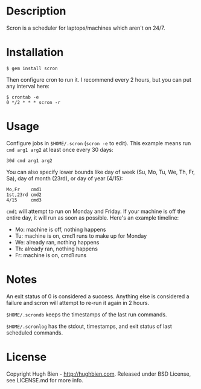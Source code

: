 Description
===========

Scron is a scheduler for laptops/machines which aren't on 24/7.

Installation
============

    $ gem install scron

Then configure cron to run it.  I recommend every 2 hours, but you can put any
interval here:

    $ crontab -e
    0 */2 * * * scron -r

Usage
=====

Configure jobs in `$HOME/.scron` (`scron -e` to edit). This example means run
`cmd arg1 arg2` at least once every 30 days:

    30d cmd arg1 arg2

You can also specify lower bounds like day of week (Su, Mo, Tu, We, Th, Fr, Sa),
day of month (23rd), or day of year (4/15):

    Mo,Fr    cmd1
    1st,23rd cmd2
    4/15     cmd3

`cmd1` will attempt to run on Monday and Friday.  If your machine is off the
entire day, it will run as soon as possible.  Here's an example timeline:

* Mo: machine is off, nothing happens
* Tu: machine is on, cmd1 runs to make up for Monday
* We: already ran, nothing happens
* Th: already ran, nothing happens
* Fr: machine is on, cmd1 runs

Notes
=====

An exit status of 0 is considered a success.  Anything else is considered a
failure and scron will attempt to re-run it again in 2 hours.

`$HOME/.scrondb` keeps the timestamps of the last run commands.

`$HOME/.scronlog` has the stdout, timestamps, and exit status of last 
scheduled commands.

License
=======

Copyright Hugh Bien - http://hughbien.com.
Released under BSD License, see LICENSE.md for more info.

